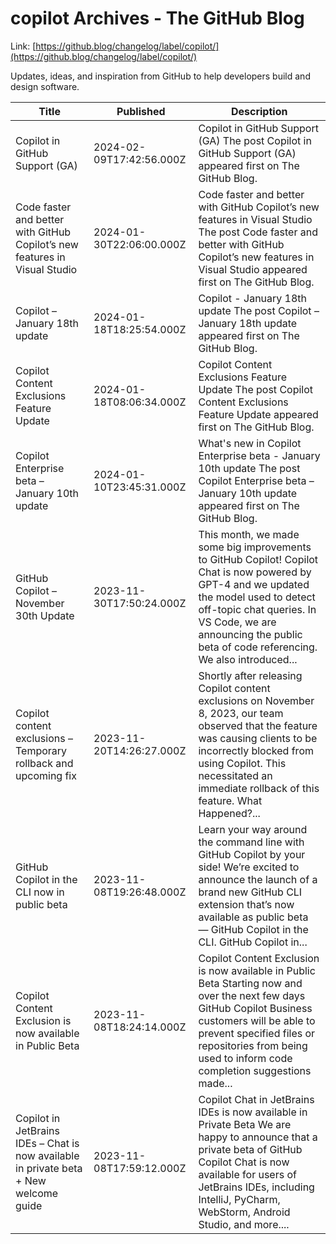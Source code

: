 # copilot Archives - The GitHub Blog

Link: [https://github.blog/changelog/label/copilot/](https://github.blog/changelog/label/copilot/)

Updates, ideas, and inspiration from GitHub to help developers build and design software.

| Title | Published | Description |
| --- | --- | --- |
| Copilot in GitHub Support (GA) | 2024-02-09T17:42:56.000Z | Copilot in GitHub Support (GA) The post Copilot in GitHub Support (GA) appeared first on The GitHub Blog. |
| Code faster and better with GitHub Copilot’s new features in Visual Studio | 2024-01-30T22:06:00.000Z | Code faster and better with GitHub Copilot’s new features in Visual Studio The post Code faster and better with GitHub Copilot’s new features in Visual Studio appeared first on The GitHub Blog. |
| Copilot – January 18th update | 2024-01-18T18:25:54.000Z | Copilot - January 18th update The post Copilot &#8211; January 18th update appeared first on The GitHub Blog. |
| Copilot Content Exclusions Feature Update | 2024-01-18T08:06:34.000Z | Copilot Content Exclusions Feature Update The post Copilot Content Exclusions Feature Update appeared first on The GitHub Blog. |
| Copilot Enterprise beta – January 10th update | 2024-01-10T23:45:31.000Z | What's new in Copilot Enterprise beta - January 10th update The post Copilot Enterprise beta &#8211; January 10th update appeared first on The GitHub Blog. |
| GitHub Copilot – November 30th Update | 2023-11-30T17:50:24.000Z | This month, we made some big improvements to GitHub Copilot! Copilot Chat is now powered by GPT-4 and we updated the model used to detect off-topic chat queries. In VS Code, we are announcing the public beta of code referencing. We also introduced... |
| Copilot content exclusions – Temporary rollback and upcoming fix | 2023-11-20T14:26:27.000Z | Shortly after releasing Copilot content exclusions on November 8, 2023, our team observed that the feature was causing clients to be incorrectly blocked from using Copilot. This necessitated an immediate rollback of this feature. What Happened?... |
| GitHub Copilot in the CLI now in public beta | 2023-11-08T19:26:48.000Z | Learn your way around the command line with GitHub Copilot by your side! We&#8217;re excited to announce the launch of a brand new GitHub CLI extension that&#8217;s now available as public beta &#8212; GitHub Copilot in the CLI. GitHub Copilot in... |
| Copilot Content Exclusion is now available in Public Beta | 2023-11-08T18:24:14.000Z | Copilot Content Exclusion is now available in Public Beta Starting now and over the next few days GitHub Copilot Business customers will be able to prevent specified files or repositories from being used to inform code completion suggestions made... |
| Copilot in JetBrains IDEs – Chat is now available in private beta + New welcome guide | 2023-11-08T17:59:12.000Z | Copilot Chat in JetBrains IDEs is now available in Private Beta We are happy to announce that a private beta of GitHub Copilot Chat is now available for users of JetBrains IDEs, including IntelliJ, PyCharm, WebStorm, Android Studio, and more.... |